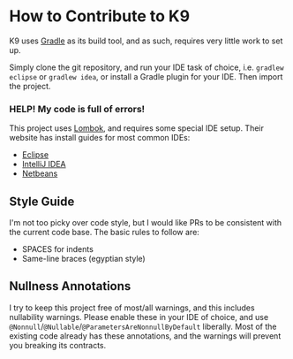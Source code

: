 # How to Contribute to K9

K9 uses [Gradle](https://gradle.org/) as its build tool, and as such, requires very little work to set up.

Simply clone the git repository, and run your IDE task of choice, i.e. `gradlew eclipse` or `gradlew idea`, or install a Gradle plugin for your IDE. Then import the project.

### HELP! My code is full of errors!

This project uses [Lombok](https://projectlombok.org/), and requires some special IDE setup. Their website has install guides for most common IDEs:

- [Eclipse](https://projectlombok.org/setup/eclipse)
- [IntelliJ IDEA](https://projectlombok.org/setup/intellij)
- [Netbeans](https://projectlombok.org/setup/netbeans)

## Style Guide

I'm not too picky over code style, but I would like PRs to be consistent with the current code base. The basic rules to follow are:

- SPACES for indents
- Same-line braces (egyptian style)

## Nullness Annotations

I try to keep this project free of most/all warnings, and this includes nullability warnings. Please enable these in your IDE of choice, and use `@Nonnull`/`@Nullable`/`@ParametersAreNonnullByDefault` liberally. Most of the existing code already has these annotations, and the warnings will prevent you breaking its contracts.